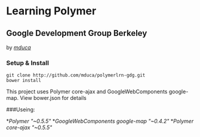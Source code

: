 # Learning Polymer 
## Google Development Group Berkeley 
by _[mduca](http://github.com/mduca)_

### Setup & Install

```
git clone http://github.com/mduca/polymerlrn-gdg.git
bower install
```

This project uses Polymer core-ajax and GoogleWebComponents google-map. View bower.json for details

###Useing:

  *_Polymer "~0.5.5"_
  *_GoogleWebComponents google-map "~0.4.2"_
  *_Polymer core-ajax "~0.5.5"_
